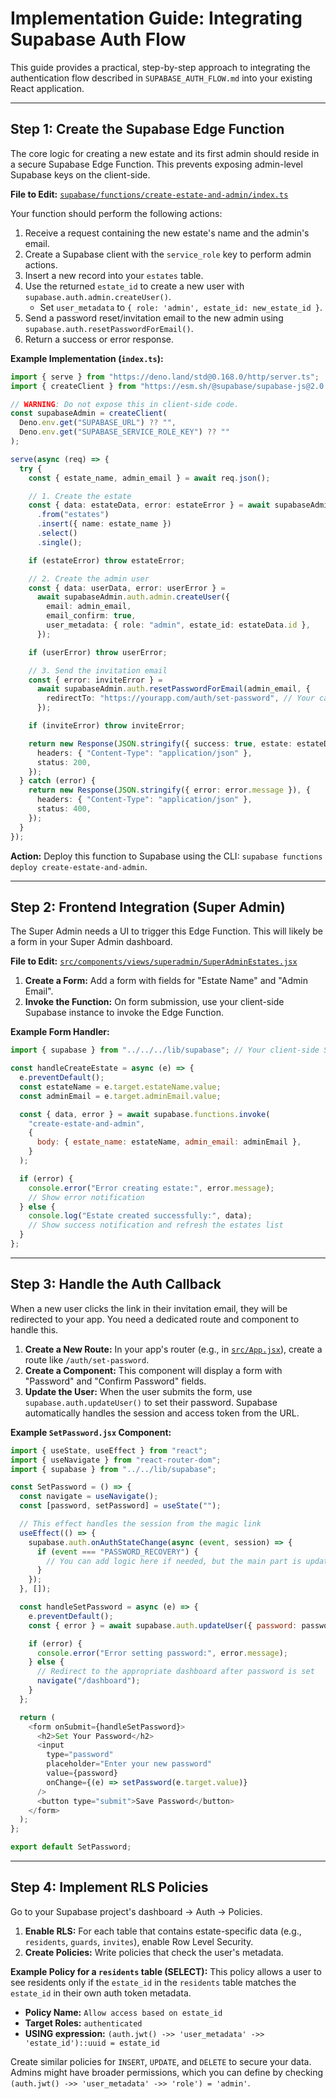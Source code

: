 # Implementation Guide: Integrating Supabase Auth Flow

This guide provides a practical, step-by-step approach to integrating the authentication flow described in `SUPABASE_AUTH_FLOW.md` into your existing React application.

---

## Step 1: Create the Supabase Edge Function

The core logic for creating a new estate and its first admin should reside in a secure Supabase Edge Function. This prevents exposing admin-level Supabase keys on the client-side.

**File to Edit:** [`supabase/functions/create-estate-and-admin/index.ts`](supabase/functions/create-estate-and-admin/index.ts:1)

Your function should perform the following actions:

1.  Receive a request containing the new estate's name and the admin's email.
2.  Create a Supabase client with the `service_role` key to perform admin actions.
3.  Insert a new record into your `estates` table.
4.  Use the returned `estate_id` to create a new user with `supabase.auth.admin.createUser()`.
    - Set `user_metadata` to `{ role: 'admin', estate_id: new_estate_id }`.
5.  Send a password reset/invitation email to the new admin using `supabase.auth.resetPasswordForEmail()`.
6.  Return a success or error response.

**Example Implementation (`index.ts`):**

```typescript
import { serve } from "https://deno.land/std@0.168.0/http/server.ts";
import { createClient } from "https://esm.sh/@supabase/supabase-js@2.0.0";

// WARNING: Do not expose this in client-side code.
const supabaseAdmin = createClient(
  Deno.env.get("SUPABASE_URL") ?? "",
  Deno.env.get("SUPABASE_SERVICE_ROLE_KEY") ?? ""
);

serve(async (req) => {
  try {
    const { estate_name, admin_email } = await req.json();

    // 1. Create the estate
    const { data: estateData, error: estateError } = await supabaseAdmin
      .from("estates")
      .insert({ name: estate_name })
      .select()
      .single();

    if (estateError) throw estateError;

    // 2. Create the admin user
    const { data: userData, error: userError } =
      await supabaseAdmin.auth.admin.createUser({
        email: admin_email,
        email_confirm: true,
        user_metadata: { role: "admin", estate_id: estateData.id },
      });

    if (userError) throw userError;

    // 3. Send the invitation email
    const { error: inviteError } =
      await supabaseAdmin.auth.resetPasswordForEmail(admin_email, {
        redirectTo: "https://yourapp.com/auth/set-password", // Your callback URL
      });

    if (inviteError) throw inviteError;

    return new Response(JSON.stringify({ success: true, estate: estateData }), {
      headers: { "Content-Type": "application/json" },
      status: 200,
    });
  } catch (error) {
    return new Response(JSON.stringify({ error: error.message }), {
      headers: { "Content-Type": "application/json" },
      status: 400,
    });
  }
});
```

**Action:** Deploy this function to Supabase using the CLI: `supabase functions deploy create-estate-and-admin`.

---

## Step 2: Frontend Integration (Super Admin)

The Super Admin needs a UI to trigger this Edge Function. This will likely be a form in your Super Admin dashboard.

**File to Edit:** [`src/components/views/superadmin/SuperAdminEstates.jsx`](src/components/views/superadmin/SuperAdminEstates.jsx:1)

1.  **Create a Form:** Add a form with fields for "Estate Name" and "Admin Email".
2.  **Invoke the Function:** On form submission, use your client-side Supabase instance to invoke the Edge Function.

**Example Form Handler:**

```javascript
import { supabase } from "../../../lib/supabase"; // Your client-side Supabase instance

const handleCreateEstate = async (e) => {
  e.preventDefault();
  const estateName = e.target.estateName.value;
  const adminEmail = e.target.adminEmail.value;

  const { data, error } = await supabase.functions.invoke(
    "create-estate-and-admin",
    {
      body: { estate_name: estateName, admin_email: adminEmail },
    }
  );

  if (error) {
    console.error("Error creating estate:", error.message);
    // Show error notification
  } else {
    console.log("Estate created successfully:", data);
    // Show success notification and refresh the estates list
  }
};
```

---

## Step 3: Handle the Auth Callback

When a new user clicks the link in their invitation email, they will be redirected to your app. You need a dedicated route and component to handle this.

1.  **Create a New Route:** In your app's router (e.g., in [`src/App.jsx`](src/App.jsx:1)), create a route like `/auth/set-password`.
2.  **Create a Component:** This component will display a form with "Password" and "Confirm Password" fields.
3.  **Update the User:** When the user submits the form, use `supabase.auth.updateUser()` to set their password. Supabase automatically handles the session and access token from the URL.

**Example `SetPassword.jsx` Component:**

```javascript
import { useState, useEffect } from "react";
import { useNavigate } from "react-router-dom";
import { supabase } from "../../lib/supabase";

const SetPassword = () => {
  const navigate = useNavigate();
  const [password, setPassword] = useState("");

  // This effect handles the session from the magic link
  useEffect(() => {
    supabase.auth.onAuthStateChange(async (event, session) => {
      if (event === "PASSWORD_RECOVERY") {
        // You can add logic here if needed, but the main part is updateUser
      }
    });
  }, []);

  const handleSetPassword = async (e) => {
    e.preventDefault();
    const { error } = await supabase.auth.updateUser({ password: password });

    if (error) {
      console.error("Error setting password:", error.message);
    } else {
      // Redirect to the appropriate dashboard after password is set
      navigate("/dashboard");
    }
  };

  return (
    <form onSubmit={handleSetPassword}>
      <h2>Set Your Password</h2>
      <input
        type="password"
        placeholder="Enter your new password"
        value={password}
        onChange={(e) => setPassword(e.target.value)}
      />
      <button type="submit">Save Password</button>
    </form>
  );
};

export default SetPassword;
```

---

## Step 4: Implement RLS Policies

Go to your Supabase project's dashboard -> Auth -> Policies.

1.  **Enable RLS:** For each table that contains estate-specific data (e.g., `residents`, `guards`, `invites`), enable Row Level Security.
2.  **Create Policies:** Write policies that check the user's metadata.

**Example Policy for a `residents` table (SELECT):**
This policy allows a user to see residents only if the `estate_id` in the `residents` table matches the `estate_id` in their own auth token metadata.

- **Policy Name:** `Allow access based on estate_id`
- **Target Roles:** `authenticated`
- **USING expression:** `(auth.jwt() ->> 'user_metadata' ->> 'estate_id')::uuid = estate_id`

Create similar policies for `INSERT`, `UPDATE`, and `DELETE` to secure your data. Admins might have broader permissions, which you can define by checking `(auth.jwt() ->> 'user_metadata' ->> 'role') = 'admin'`.
